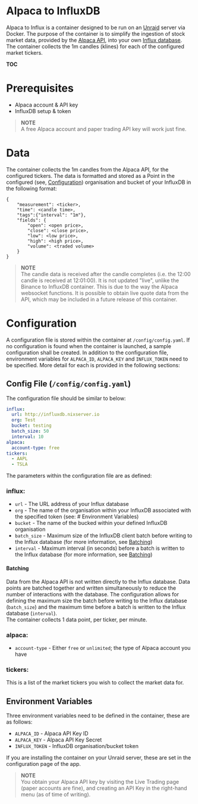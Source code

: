 # Alpaca to InfluxDB
Alpaca to Influx is a container designed to be run on an [Unraid](https://www.unraid.net/) server via Docker. The purpose of the container is to simplify the ingestion of stock market data, provided by the [Alpaca API](https://alpaca.markets/), into your own [Influx database](https://www.influxdata.com/).  
The container collects the 1m candles (klines) for each of the configured market tickers. 

__TOC__

# Prerequisites
 - Alpaca account & API key
 - InfluxDB setup & token

>**NOTE**  
>A free Alpaca account and paper trading API key will work just fine.

# Data
The container collects the 1m candles from the Alpaca API, for the configured tickers. The data is formatted and stored as a Point in the configured (see, [Configuration](#Configuration)) organisation and bucket of your InfluxDB in the following format:
```
{
    "measurement": <ticker>,
    "time": <candle time>,
    "tags":{"interval": "1m"},
    "fields": {
        "open": <open price>,
        "close": <close price>,
        "low": <low price>,
        "high": <high price>,
        "volume": <traded volume>
    }
}
```

>**NOTE**  
> The candle data is received after the candle completes (i.e. the 12:00 candle is received at 12:01:00). It is not updated "live", unlike the Binance to InfluxDB container. This is due to the way the Alpaca websocket functions. It is possible to obtain live quote data from the API, which may be included in a future release of this container.

# Configuration
A configuration file is stored within the container at `/config/config.yaml`. If no configuration is found when the container is launched, a sample configuration shall be created. In addition to the configuration file, environment variables for `ALPACA_ID`, `ALPACA_KEY` and `INFLUX_TOKEN` need to be specified. More detail for each is provided in the following sections:

## Config File (`/config/config.yaml`)
The configuration file should be similar to below:
```yaml
influx:
  url: http://influxdb.nixserver.io
  org: Test
  bucket: testing
  batch_size: 50
  interval: 10
alpaca:
  account-type: free
tickers:
  - AAPL
  - TSLA
```
The parameters within the configuration file are as defined:  
### influx:
 - `url` - The URL address of your Influx database
 - `org` - The name of the organisation within your InfluxDB associated with the specified token (see: # Environment Variables)
 - `bucket` - The name of the bucked within your defined InfluxDB organisation
 - `batch_size` - Maximum size of the InfluxDB client batch before writing to the Influx database (for more information, see [Batching](#Batching))
 - `interval` - Maximum interval (in seconds) before a batch is written to the Influx database (for more information, see [Batching](#Batching))

#### Batching
Data from the Alpaca API is not written directly to the Influx database. Data points are batched together and written simultaneously to reduce the number of interactions with the database. The configuration allows for defining the maximum size the batch before writing to the Influx database (`batch_size`) and the maximum time before a batch is written to the Influx database (`interval`).  
The container collects 1 data point, per ticker, per minute. 

### alpaca:
 - `account-type` - Either `free` or `unlimited`; the type of Alpaca account you have

### tickers:
This is a list of the market tickers you wish to collect the market data for.

## Environment Variables
Three environment variables need to be defined in the container, these are as follows:
- `ALPACA_ID` - Alpaca API Key ID
- `ALPACA_KEY` - Alpaca API Key Secret
- `INFLUX_TOKEN` - InfluxDB organisation/bucket token

If you are installing the container on your Unraid server, these are set in the configuration page of the app.

>**NOTE**  
>You obtain your Alpaca API key by visiting the Live Trading page (paper accounts are fine), and creating an API Key in the right-hand menu (as of time of writing).